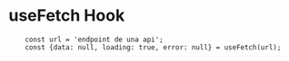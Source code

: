 # useFetch Hook

```
    const url = 'endpoint de una api';
    const {data: null, loading: true, error: null} = useFetch(url);
    
```